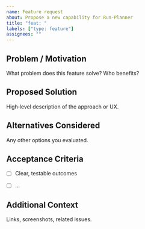 ```yaml
---
name: Feature request
about: Propose a new capability for Run‑Planner
title: "feat: "
labels: ["type: feature"]
assignees: ""
---
```



## Problem / Motivation
What problem does this feature solve? Who benefits?


## Proposed Solution
High‑level description of the approach or UX.


## Alternatives Considered
Any other options you evaluated.


## Acceptance Criteria
- [ ] Clear, testable outcomes
- [ ] …


## Additional Context
Links, screenshots, related issues.